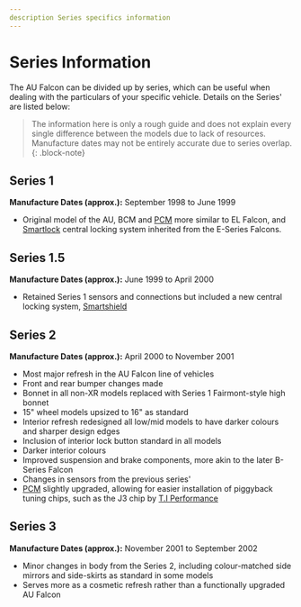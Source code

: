 ```yaml
---
description Series specifics information
---
```


# Series Information

The AU Falcon can be divided up by series, which can be useful when dealing with the particulars of your specific vehicle. Details on the Series' are listed below:

> The information here is only a rough guide and does not explain every single difference between the models due to lack of resources. Manufacture dates may not be entirely accurate due to series overlap.
{: .block-note}

## Series 1

**Manufacture Dates (approx.):** September 1998 to June 1999

- Original model of the AU, BCM and [PCM](../../PCMBCM/PCM/PCM.md) more similar to EL Falcon, and [Smartlock](../../PCMBCM/Keyfob/Keyfob.md#s1-smartlock) central locking system inherited from the E-Series Falcons.

## Series 1.5

**Manufacture Dates (approx.):** June 1999 to April 2000

- Retained Series 1 sensors and connections but included a new central locking system, [Smartshield](../../PCMBCM/Keyfob/Keyfob.md#s2s3-smartshield)

## Series 2

**Manufacture Dates (approx.):** April 2000 to November 2001

- Most major refresh in the AU Falcon line of vehicles
- Front and rear bumper changes made
- Bonnet in all non-XR models replaced with Series 1 Fairmont-style high bonnet
- 15" wheel models upsized to 16" as standard
- Interior refresh redesigned all low/mid models to have darker colours and sharper design edges
- Inclusion of interior lock button standard in all models
- Darker interior colours
- Improved suspension and brake components, more akin to the later B-Series Falcon
- Changes in sensors from the previous series'
- [PCM](../../PCMBCM/PCM/PCM.md) slightly upgraded, allowing for easier installation of piggyback tuning chips, such as the J3 chip by [T.I Performance](../../Credits.md#sources)

## Series 3

**Manufacture Dates (approx.):** November 2001 to September 2002

- Minor changes in body from the Series 2, including colour-matched side mirrors and side-skirts as standard in some models
- Serves more as a cosmetic refresh rather than a functionally upgraded AU Falcon